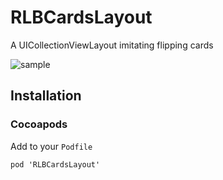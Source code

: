 # RLBCardsLayout
A UICollectionViewLayout imitating flipping cards

![sample](https://dl.dropboxusercontent.com/s/z9qzd2fmlu0ridp/RLBCardsLayoutDemo.gif)

## Installation

### Cocoapods

Add to your `Podfile`

```
pod 'RLBCardsLayout'
```
